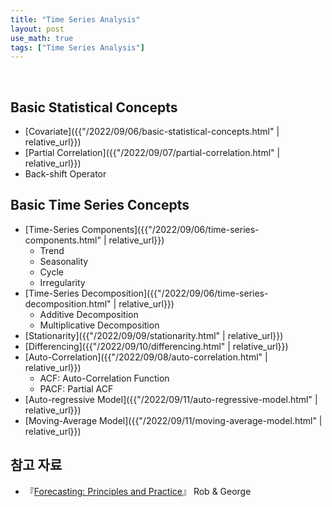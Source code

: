 ```yaml
---
title: "Time Series Analysis"
layout: post
use_math: true
tags: ["Time Series Analysis"]
---
```


<br/>

## Basic Statistical Concepts

- [Covariate]({{"/2022/09/06/basic-statistical-concepts.html" | relative_url}})
- [Partial Correlation]({{"/2022/09/07/partial-correlation.html" | relative_url}})
- Back-shift Operator

## Basic Time Series Concepts

- [Time-Series Components]({{"/2022/09/06/time-series-components.html" | relative_url}})
  - Trend
  - Seasonality
  - Cycle
  - Irregularity
- [Time-Series Decomposition]({{"/2022/09/06/time-series-decomposition.html" | relative_url}})
  - Additive Decomposition
  - Multiplicative Decomposition
- [Stationarity]({{"/2022/09/09/stationarity.html" | relative_url}})
- [Differencing]({{"/2022/09/10/differencing.html" | relative_url}})
- [Auto-Correlation]({{"/2022/09/08/auto-correlation.html" | relative_url}})
  - ACF: Auto-Correlation Function
  - PACF: Partial ACF
- [Auto-regressive Model]({{"/2022/09/11/auto-regressive-model.html" | relative_url}})
- [Moving-Average Model]({{"/2022/09/11/moving-average-model.html" | relative_url}})


## 참고 자료

- 『[Forecasting: Principles and Practice](https://otexts.com/fppkr/)』 Rob & George